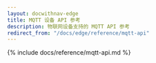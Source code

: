 ```yaml
---
layout: docwithnav-edge
title: MQTT 设备 API 参考
description: 物联网设备支持的 MQTT API 参考
redirect_from: "/docs/edge/reference/mqtt-api"
---
```


{% include docs/reference/mqtt-api.md %}